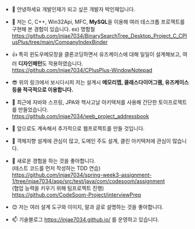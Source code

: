 - 👋 안녕하세요 개발인재가 되고 싶은 개발자 박인재입니다.
- 👀 저는 C, C++, Win32Api, MFC, **MySQL**을 이용해 여러 데스크톱 프로젝트를 구현해 본 경험이 있습니다. ex) 명함철   https://github.com/injae7034/BinarySearchTree_Desktop_Project_C_CPlusPlus/tree/main/CompanyIndexBinder
- 👍 특히 윈도우메모장을 클론코딩하면서 유즈케이스에 대해 일일이 설계해보고, 여러 **디자인패턴**도 적용하였습니다.  
https://github.com/injae7034/CPlusPlus-WindowNotepad
- 😎 위의 링크에서 보시다시피 저는 설계시 **메모리맵, 클래스다이어그램, 유즈케이스 등을 적극적으로 이용합니다.**
- 🎉 최근에 자바와 스프링, JPA와 헥사고날 아키텍처를 사용해 간단한 토이프로젝트를 만들었습니다.  
https://github.com/injae7034/web_project_addressbook
- 🌱 앞으로도 계속해서 추가적으로 웹프로젝트를 만들 것입니다.
- 💞️ 객체지향 설계에 관심이 많고, 도메인 주도 설계, 클린 아키텍처에 관심이 많습니다.
- 🤔 새로운 경험을 하는 것을 좋아합니다.  
(테스트 코드를 먼저 작성하는 TDD 연습)  
https://github.com/injae7034/spring-week3-assignment-1/tree/injae7034/app/src/test/java/com/codesoom/assignment  
(협업 능력을 키우기 위해 팀프로젝트 진행)  
https://github.com/CodeSoom-Project/interviewPrep  

- 😊 저는 여러 설계 도구와 이미지, 말과 글로 설명하는 것을 좋아합니다.
- 📫 기술블로그 https://injae7034.github.io/ 를 운영하고 있습니다.

<!---
injae7034/injae7034 is a ✨ special ✨ repository because its `README.md` (this file) appears on your GitHub profile.
You can click the Preview link to take a look at your changes.
--->
